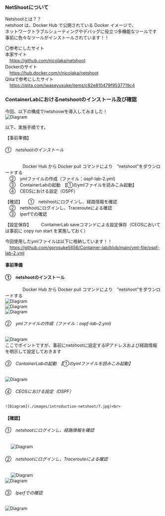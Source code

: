 
### NetShootについて<br>
Netshootとは？？<br>
netshoot は、Docker Hub で公開されている Docker イメージで、<br>
ネットワークトラブルシューティングやデバッグに役立つ多機能なツールです<br>
事前に色々なツールがインストールされています！！<br>


〇参考にしたサイト<br>
本家サイト<br>
　https://github.com/nicolaka/netshoot<br>
Dockerのサイト<br>
　https://hub.docker.com/r/nicolaka/netshoot<br>
Qiitaで参考にしたサイト<br>
　https://qiita.com/iwaseyusuke/items/c82e810479f9537719c4<br>

 
### ContainerLabにおけるnetshootのインストール及び確認<br>

今回、以下の構成でnetshoowを導入してみました！<br>
![Diagram](./images/introduction-netshoot/1.jpg)<br>

以下、実施手順です。<br>

【事前準備】<br>
###### ①　netshootのインストール<br>
　　　　Docker Hub から Docker pull コマンドにより　”netshoot”をダウンロードする<br>
　②　ymlファイルの作成（ファイル：ospf-lab-2.yml)<br>
　③　ContainerLabの起動　【①のymlファイルを読みこみ起動】<br>
　④　CEOSにおける設定（OSPF）<br>

【確認】
　①　netshootにログインし、経路情報を確認<br>
　②　netshootにログインし、Tracerouteによる確認<br>
　③　Iperfでの確認<br>

【設定保存】
　　ContainerLab saveコマンドによる設定保存（CEOSにおいては事前に copy run start を実施しておく）<br>
 
今回使用したymlファイルは以下に格納しています！！<br>
　https://github.com/gorosuke5656/Container-lab/blob/main/yml-file/ospf-lab-2.yml<br>


#### 事前準備<br>
#### ①　netshootのインストール<br>
　　　　Docker Hub から Docker pull コマンドにより　”netshoot”をダウンロードする<br>
    ![Diagram](./images/introduction-netshoot/2.jpg)<br>
    ![Diagram](./images/introduction-netshoot/3.jpg)<br>
    ![Diagram](./images/introduction-netshoot/4.jpg)<br>

###### ②　ymlファイルの作成（ファイル：ospf-lab-2.yml)<br>
   ![Diagram](./images/introduction-netshoot/5.jpg)<br>
   ここでポイントですが、事前にnetshootに設定するIPアドレスおよび経路情報を明示して設定しておきます<br>

###### ③　ContainerLabの起動　【①のymlファイルを読みこみ起動】<br>
   ![Diagram](./images/introduction-netshoot/6.jpg)<br>

###### ④　CEOSにおける設定（OSPF）<br>
    ![Diagram](./images/introduction-netshoot/7.jpg)<br>


 #### 【確認】
###### ①　netshootにログインし、経路情報を確認<br>
　  ![Diagram](./images/introduction-netshoot/8.jpg)<br>
  
###### ②　netshootにログインし、Tracerouteによる確認<br>
　  ![Diagram](./images/introduction-netshoot/9.jpg)<br>
    ![Diagram](./images/introduction-netshoot/10.jpg)<br>
    
###### ③　Iperfでの確認<br>
   ![Diagram](./images/introduction-netshoot/11.jpg)<br>
   
    
   

   

   

    
    



 

 
#
